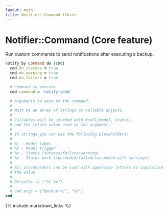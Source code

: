 ```yaml
---
layout: main
title: Notifier::Command (Core)
---
```


Notifier::Command (Core feature)
================================

Run custom commands to send notifications after executing a backup.

``` rb
notify_by Command do |cmd|
  cmd.on_success = true
  cmd.on_warning = true
  cmd.on_failure = true

  # Command to execute
  cmd.command = 'notify-send'

  # Arguments to pass to the command.
  #
  # Must be an array of strings or callable objects.
  #
  # Callables will be invoked with #call(model, status),
  # and the return value used as the argument.
  #
  # In strings you can use the following placeholders:
  #
  # %l - Model label
  # %t - Model trigger
  # %s - Status (success/failure/warning)
  # %v - Status verb (succeeded/failed/succeeded with warnings)
  #
  # All placeholders can be used with uppercase letters to capitalize
  # the value.
  #
  # Defaults to ["%L %v"]
  #
  # cmd.args = ["Backup %L", "%V"]
end
```

{% include markdown_links %}

